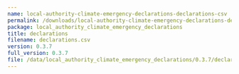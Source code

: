 ```yaml
---
name: local-authority-climate-emergency-declarations-declarations-csv
permalink: /downloads/local-authority-climate-emergency-declarations-declarations-csv/0_3_7
package: local_authority_climate_emergency_declarations
title: declarations
filename: declarations.csv
version: 0.3.7
full_version: 0.3.7
file: /data/local_authority_climate_emergency_declarations/0.3.7/declarations.csv
---
```

